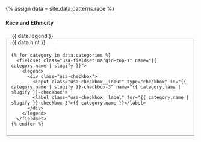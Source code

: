 {% assign data = site.data.patterns.race %}

<h4 class="site-preview-heading">Race and Ethnicity</h4>
<form class="usa-form usa-form--large">
  <fieldset name="race-and-ethnicity" class="usa-fieldset" aria-multiselectable="true">
    <legend class="usa-legend">
      <label>
        <span class="text-bold">{{ data.legend }}</span> <br/>
        <span class="text-italic">{{ data.hint }}</span>
      </label>
    </legend>

    {% for category in data.categories %}
      <fieldset class="usa-fieldset margin-top-1" name="{{ category.name | slugify }}">
        <legend>
          <div class="usa-checkbox">
            <input class="usa-checkbox__input" type="checkbox" id="{{ category.name | slugify }}-checkbox-3" name="{{ category.name | slugify }}-checkbox">
            <label class="usa-checkbox__label" for="{{ category.name | slugify }}-checkbox-3">{{ category.name }}</label>
          </div>
        </legend>
      </fieldset>
    {% endfor %}
  </fieldset>
</form>